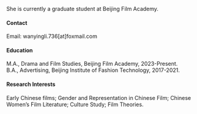 

She is currently a graduate student at Beijing Film Academy.

#### Contact

Email: wanyingli.736[at]foxmail.com

#### Education
M.A., Drama and Film Studies, Beijing Film Academy, 2023-Present.\
B.A., Advertising, Beijing Institute of Fashion Technology, 2017-2021.

#### Research Interests
Early Chinese films; Gender and Representation in Chinese Film; Chinese Women’s Film Literature; Culture Study; Film Theories.

